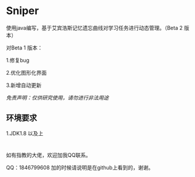 # Sniper

使用java编写，基于艾宾浩斯记忆遗忘曲线对学习任务进行动态管理。（Beta 2 版本）

对Beta 1 版本：

1.修复bug

2.优化图形化界面

3.新增自动更新

*免责声明：仅供研究使用，请勿进行非法用途*

## 环境要求

1.JDK1.8 以及上

#

如有指教的大佬，欢迎加我QQ联系。

QQ：1846799608 加的时候请说明是在github上看到的，谢谢。
